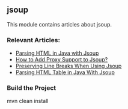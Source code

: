 ## jsoup

This module contains articles about jsoup.

### Relevant Articles: 
- [Parsing HTML in Java with Jsoup](https://www.baeldung.com/java-with-jsoup)
- [How to Add Proxy Support to Jsoup?](https://www.baeldung.com/java-jsoup-proxy)
- [Preserving Line Breaks When Using Jsoup](https://www.baeldung.com/jsoup-line-breaks)
- [Parsing HTML Table in Java With Jsoup](https://www.baeldung.com/java-jsoup-parse-html-table)

### Build the Project

mvn clean install
